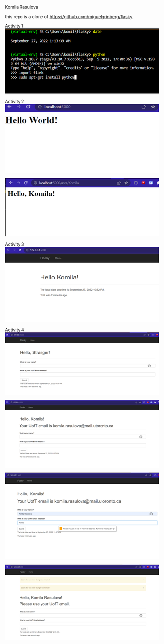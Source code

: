 Komila Rasulova

this repo is a clone of 
https://github.com/miguelgrinberg/flasky

Activity 1
![](Images/Activity1.png)

Activity 2
![](Images/Activity2.png)

![](Images/Activity2.2.png)

Activity 3
![](Images/Activity3.png)

Activity 4
![](Images/Activity4.png)

![](Images/Activity4.1.png)

![](Images/Activity4.2.png)

![](Images/Activity4.3.png)



